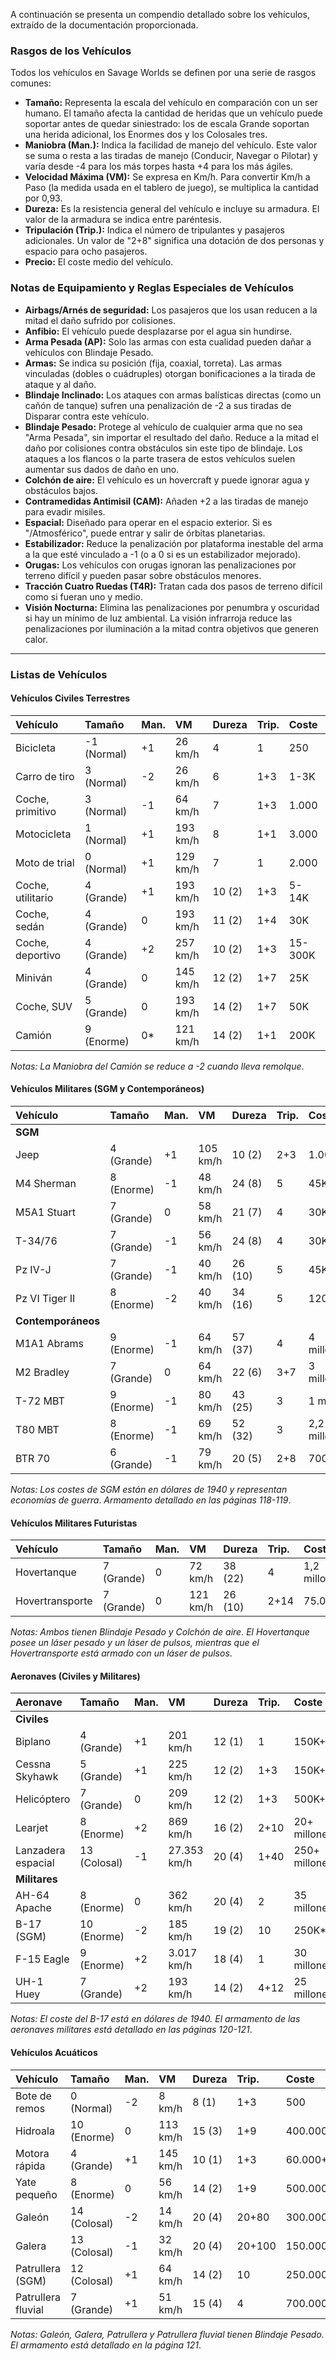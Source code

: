 A continuación se presenta un compendio detallado sobre los vehículos, extraído de la documentación proporcionada.

### **Rasgos de los Vehículos**

Todos los vehículos en Savage Worlds se definen por una serie de rasgos comunes:
* **Tamaño:** Representa la escala del vehículo en comparación con un ser humano. El tamaño afecta la cantidad de heridas que un vehículo puede soportar antes de quedar siniestrado: los de escala Grande soportan una herida adicional, los Enormes dos y los Colosales tres.
* **Maniobra (Man.):** Indica la facilidad de manejo del vehículo. Este valor se suma o resta a las tiradas de manejo (Conducir, Navegar o Pilotar) y varía desde -4 para los más torpes hasta +4 para los más ágiles.
* **Velocidad Máxima (VM):** Se expresa en Km/h. Para convertir Km/h a Paso (la medida usada en el tablero de juego), se multiplica la cantidad por 0,93.
* **Dureza:** Es la resistencia general del vehículo e incluye su armadura. El valor de la armadura se indica entre paréntesis.
* **Tripulación (Trip.):** Indica el número de tripulantes y pasajeros adicionales. Un valor de "2+8" significa una dotación de dos personas y espacio para ocho pasajeros.
* **Precio:** El coste medio del vehículo.

### **Notas de Equipamiento y Reglas Especiales de Vehículos**

* **Airbags/Arnés de seguridad:** Los pasajeros que los usan reducen a la mitad el daño sufrido por colisiones.
* **Anfibio:** El vehículo puede desplazarse por el agua sin hundirse.
* **Arma Pesada (AP):** Solo las armas con esta cualidad pueden dañar a vehículos con Blindaje Pesado.
* **Armas:** Se indica su posición (fija, coaxial, torreta). Las armas vinculadas (dobles o cuádruples) otorgan bonificaciones a la tirada de ataque y al daño.
* **Blindaje Inclinado:** Los ataques con armas balísticas directas (como un cañón de tanque) sufren una penalización de -2 a sus tiradas de Disparar contra este vehículo.
* **Blindaje Pesado:** Protege al vehículo de cualquier arma que no sea "Arma Pesada", sin importar el resultado del daño. Reduce a la mitad el daño por colisiones contra obstáculos sin este tipo de blindaje. Los ataques a los flancos o la parte trasera de estos vehículos suelen aumentar sus dados de daño en uno.
* **Colchón de aire:** El vehículo es un hovercraft y puede ignorar agua y obstáculos bajos.
* **Contramedidas Antimisil (CAM):** Añaden +2 a las tiradas de manejo para evadir misiles.
* **Espacial:** Diseñado para operar en el espacio exterior. Si es "/Atmosférico", puede entrar y salir de órbitas planetarias.
* **Estabilizador:** Reduce la penalización por plataforma inestable del arma a la que esté vinculado a -1 (o a 0 si es un estabilizador mejorado).
* **Orugas:** Los vehículos con orugas ignoran las penalizaciones por terreno difícil y pueden pasar sobre obstáculos menores.
* **Tracción Cuatro Ruedas (T4R):** Tratan cada dos pasos de terreno difícil como si fueran uno y medio.
* **Visión Nocturna:** Elimina las penalizaciones por penumbra y oscuridad si hay un mínimo de luz ambiental. La visión infrarroja reduce las penalizaciones por iluminación a la mitad contra objetivos que generen calor.

---

### **Listas de Vehículos**

#### **Vehículos Civiles Terrestres**

| Vehículo | Tamaño | Man. | VM | Dureza | Trip. | Coste |
| :--- | :--- | :--- | :--- | :--- | :--- | :--- |
| Bicicleta | -1 (Normal) | +1 | 26 km/h | 4 | 1 | 250 |
| Carro de tiro | 3 (Normal) | -2 | 26 km/h | 6 | 1+3 | 1-3K |
| Coche, primitivo | 3 (Normal) | -1 | 64 km/h | 7 | 1+3 | 1.000 |
| Motocicleta | 1 (Normal) | +1 | 193 km/h | 8 | 1+1 | 3.000 |
| Moto de trial | 0 (Normal) | +1 | 129 km/h | 7 | 1 | 2.000 |
| Coche, utilitario | 4 (Grande) | +1 | 193 km/h | 10 (2) | 1+3 | 5-14K |
| Coche, sedán | 4 (Grande) | 0 | 193 km/h | 11 (2) | 1+4 | 30K |
| Coche, deportivo | 4 (Grande) | +2 | 257 km/h | 10 (2) | 1+3 | 15-300K |
| Miniván | 4 (Grande) | 0 | 145 km/h | 12 (2) | 1+7 | 25K |
| Coche, SUV | 5 (Grande) | 0 | 193 km/h | 14 (2) | 1+7 | 50K |
| Camión | 9 (Enorme) | 0* | 121 km/h | 14 (2) | 1+1 | 200K |
*Notas: La Maniobra del Camión se reduce a -2 cuando lleva remolque*.

#### **Vehículos Militares (SGM y Contemporáneos)**

| Vehículo | Tamaño | Man. | VM | Dureza | Trip. | Coste |
| :--- | :--- | :--- | :--- | :--- | :--- | :--- |
| **SGM** | | | | | | |
| Jeep | 4 (Grande) | +1 | 105 km/h | 10 (2) | 2+3 | 1.000* |
| M4 Sherman | 8 (Enorme) | -1 | 48 km/h | 24 (8) | 5 | 45K* |
| M5A1 Stuart | 7 (Grande) | 0 | 58 km/h | 21 (7) | 4 | 30K* |
| T-34/76 | 7 (Grande) | -1 | 56 km/h | 24 (8) | 4 | 30K* |
| Pz IV-J | 7 (Grande) | -1 | 40 km/h | 26 (10) | 5 | 45K* |
| Pz VI Tiger II | 8 (Enorme) | -2 | 40 km/h | 34 (16) | 5 | 120K* |
| **Contemporáneos** | | | | | | |
| M1A1 Abrams | 9 (Enorme) | -1 | 64 km/h | 57 (37) | 4 | 4 millones |
| M2 Bradley | 7 (Grande) | 0 | 64 km/h | 22 (6) | 3+7 | 3 millones |
| T-72 MBT | 9 (Enorme) | -1 | 80 km/h | 43 (25) | 3 | 1 millón |
| T80 MBT | 8 (Enorme) | -1 | 69 km/h | 52 (32) | 3 | 2,2 millones |
| BTR 70 | 6 (Grande) | -1 | 79 km/h | 20 (5) | 2+8 | 700.000 |
*Notas: Los costes de SGM están en dólares de 1940 y representan economías de guerra*. *Armamento detallado en las páginas 118-119*.

#### **Vehículos Militares Futuristas**

| Vehículo | Tamaño | Man. | VM | Dureza | Trip. | Coste |
| :--- | :--- | :--- | :--- | :--- | :--- | :--- |
| Hovertanque | 7 (Grande) | 0 | 72 km/h | 38 (22) | 4 | 1,2 millones |
| Hovertransporte | 7 (Grande) | 0 | 121 km/h | 26 (10) | 2+14 | 75.000 |
*Notas: Ambos tienen Blindaje Pesado y Colchón de aire. El Hovertanque posee un láser pesado y un láser de pulsos, mientras que el Hovertransporte está armado con un láser de pulsos*.

#### **Aeronaves (Civiles y Militares)**

| Aeronave | Tamaño | Man. | VM | Dureza | Trip. | Coste |
| :--- | :--- | :--- | :--- | :--- | :--- | :--- |
| **Civiles** | | | | | | |
| Biplano | 4 (Grande) | +1 | 201 km/h | 12 (1) | 1 | 150K+ |
| Cessna Skyhawk | 5 (Grande) | +1 | 225 km/h | 12 (2) | 1+3 | 150K+ |
| Helicóptero | 7 (Grande) | 0 | 209 km/h | 12 (2) | 1+3 | 500K+ |
| Learjet | 8 (Enorme) | +2 | 869 km/h | 16 (2) | 2+10 | 20+ millones |
| Lanzadera espacial | 13 (Colosal) | -1 | 27.353 km/h | 20 (4) | 1+40 | 250+ millones |
| **Militares** | | | | | | |
| AH-64 Apache | 8 (Enorme) | 0 | 362 km/h | 20 (4) | 2 | 35 millones |
| B-17 (SGM) | 10 (Enorme) | -2 | 185 km/h | 19 (2) | 10 | 250K* |
| F-15 Eagle | 9 (Enorme) | +2 | 3.017 km/h | 18 (4) | 1 | 30 millones |
| UH-1 Huey | 7 (Grande) | +2 | 193 km/h | 14 (2) | 4+12 | 25 millones |
*Notas: El coste del B-17 está en dólares de 1940. El armamento de las aeronaves militares está detallado en las páginas 120-121*.

#### **Vehículos Acuáticos**

| Vehículo | Tamaño | Man. | VM | Dureza | Trip. | Coste |
| :--- | :--- | :--- | :--- | :--- | :--- | :--- |
| Bote de remos | 0 (Normal) | -2 | 8 km/h | 8 (1) | 1+3 | 500 |
| Hidroala | 10 (Enorme) | 0 | 113 km/h | 15 (3) | 1+9 | 400.000+ |
| Motora rápida | 4 (Grande) | +1 | 145 km/h | 10 (1) | 1+3 | 60.000+ |
| Yate pequeño | 8 (Enorme) | 0 | 56 km/h | 14 (2) | 1+9 | 500.000+ |
| Galeón | 14 (Colosal) | -2 | 14 km/h | 20 (4) | 20+80 | 300.000+ |
| Galera | 13 (Colosal) | -1 | 32 km/h | 20 (4) | 20+100 | 150.000+ |
| Patrullera (SGM) | 12 (Colosal) | +1 | 64 km/h | 14 (2) | 10 | 250.000 |
| Patrullera fluvial | 7 (Grande) | +1 | 51 km/h | 15 (4) | 4 | 700.000 |
*Notas: Galeón, Galera, Patrullera y Patrullera fluvial tienen Blindaje Pesado. El armamento está detallado en la página 121*.